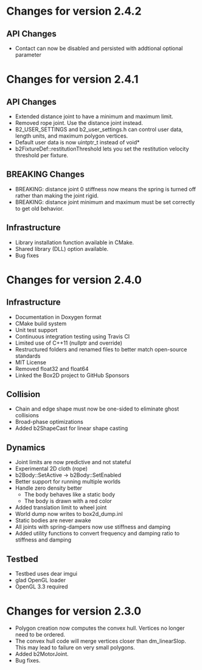 # Changes for version 2.4.2

## API Changes
- Contact can now be disabled and persisted with addtional optional parameter

# Changes for version 2.4.1

## API Changes
- Extended distance joint to have a minimum and maximum limit.
- Removed rope joint. Use the distance joint instead.
- B2_USER_SETTINGS and b2_user_settings.h can control user data, length units, and maximum polygon vertices.
- Default user data is now uintptr_t instead of void*
- b2FixtureDef::restitutionThreshold lets you set the restitution velocity threshold per fixture.

## BREAKING Changes
- BREAKING: distance joint 0 stiffness now means the spring is turned off rather than making the joint rigid.
- BREAKING: distance joint minimum and maximum must be set correctly to get old behavior.

## Infrastructure
- Library installation function available in CMake.
- Shared library (DLL) option available.
- Bug fixes

# Changes for version 2.4.0

## Infrastructure
- Documentation in Doxygen format
- CMake build system
- Unit test support
- Continuous integration testing using Travis CI
- Limited use of C++11 (nullptr and override)
- Restructured folders and renamed files to better match open-source standards
- MIT License
- Removed float32 and float64
- Linked the Box2D project to GitHub Sponsors

## Collision
- Chain and edge shape must now be one-sided to eliminate ghost collisions
- Broad-phase optimizations
- Added b2ShapeCast for linear shape casting

## Dynamics
- Joint limits are now predictive and not stateful
- Experimental 2D cloth (rope)
- b2Body::SetActive -> b2Body::SetEnabled
- Better support for running multiple worlds
- Handle zero density better
  - The body behaves like a static body
  - The body is drawn with a red color
- Added translation limit to wheel joint
- World dump now writes to box2d_dump.inl
- Static bodies are never awake
- All joints with spring-dampers now use stiffness and damping
- Added utility functions to convert frequency and damping ratio to stiffness and damping

## Testbed
- Testbed uses dear imgui
- glad OpenGL loader
- OpenGL 3.3 required

# Changes for version 2.3.0
- Polygon creation now computes the convex hull. Vertices no longer need to be ordered.
- The convex hull code will merge vertices closer than dm_linearSlop. This may lead to failure on very small polygons.
- Added b2MotorJoint.
- Bug fixes.
